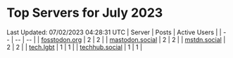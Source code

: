 # Top Servers for July 2023
Last Updated: 07/02/2023 04:28:31 UTC
| Server | Posts | Active Users |
| -- | -- | -- |
| [fosstodon.org](https://fosstodon.org/tags/PowerShell) | 2 | 2 |
| [mastodon.social](https://mastodon.social/tags/PowerShell) | 2 | 2 |
| [mstdn.social](https://mstdn.social/tags/PowerShell) | 2 | 2 |
| [tech.lgbt](https://tech.lgbt/tags/PowerShell) | 1 | 1 |
| [techhub.social](https://techhub.social/tags/PowerShell) | 1 | 1 |
